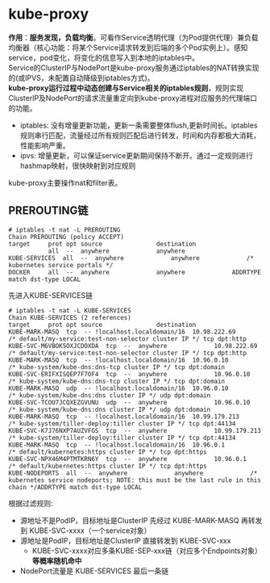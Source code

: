 # kube-proxy

**作用**：**服务发现，负载均衡**。可看作Service透明代理（为Pod提供代理）兼负载均衡器（核心功能：将某个Service请求转发到后端的多个Pod实例上）。感知service，pod变化，将变化的信息写入到本地的iptables中。<br>
Service的ClusterIP与NodePort是kube-proxy服务通过iptables的NAT转换实现的(或IPVS，未配置自动降级到iptables方式)。<br>
**kube-proxy运行过程中动态创建与Service相关的iptables规则**，规则实现ClusterIP及NodePort的请求流量重定向到kube-proxy进程对应服务的代理端口的功能。

* iptables: 没有增量更新功能，更新一条需要整体flush,更新时间长。iptables规则串行匹配，流量经过所有规则匹配后进行转发，时间和内存都极大消耗，性能影响严重。<br>
* ipvs: 增量更新，可以保证service更新期间保持不断开。通过一定规则进行hashmap映射，很快映射到对应规则<br>

kube-proxy主要操作nat和filter表。

PREROUTING链
-----------
```
# iptables -t nat -L PREROUTING   
Chain PREROUTING (policy ACCEPT)
target     prot opt source               destination         
           all  --  anywhere             anywhere            
KUBE-SERVICES  all  --  anywhere             anywhere             /* kubernetes service portals */
DOCKER     all  --  anywhere             anywhere             ADDRTYPE match dst-type LOCAL
```
先进入KUBE-SERVICES链<br>
```
# iptables -t nat -L KUBE-SERVICES
Chain KUBE-SERVICES (2 references)
target     prot opt source               destination         
KUBE-MARK-MASQ  tcp  -- !localhost.localdomain/16  10.98.222.69         /* default/my-service:test-non-selector cluster IP */ tcp dpt:http
KUBE-SVC-M6VBOK5OXJCDOXDA  tcp  --  anywhere             10.98.222.69         /* default/my-service:test-non-selector cluster IP */ tcp dpt:http
KUBE-MARK-MASQ  tcp  -- !localhost.localdomain/16  10.96.0.10           /* kube-system/kube-dns:dns-tcp cluster IP */ tcp dpt:domain
KUBE-SVC-ERIFXISQEP7F7OF4  tcp  --  anywhere             10.96.0.10           /* kube-system/kube-dns:dns-tcp cluster IP */ tcp dpt:domain
KUBE-MARK-MASQ  udp  -- !localhost.localdomain/16  10.96.0.10           /* kube-system/kube-dns:dns cluster IP */ udp dpt:domain
KUBE-SVC-TCOU7JCQXEZGVUNU  udp  --  anywhere             10.96.0.10           /* kube-system/kube-dns:dns cluster IP */ udp dpt:domain
KUBE-MARK-MASQ  tcp  -- !localhost.localdomain/16  10.99.179.213        /* kube-system/tiller-deploy:tiller cluster IP */ tcp dpt:44134
KUBE-SVC-K7J76NXP7AUZVFGS  tcp  --  anywhere             10.99.179.213        /* kube-system/tiller-deploy:tiller cluster IP */ tcp dpt:44134
KUBE-MARK-MASQ  tcp  -- !localhost.localdomain/16  10.96.0.1            /* default/kubernetes:https cluster IP */ tcp dpt:https
KUBE-SVC-NPX46M4PTMTKRN6Y  tcp  --  anywhere             10.96.0.1            /* default/kubernetes:https cluster IP */ tcp dpt:https
KUBE-NODEPORTS  all  --  anywhere             anywhere             /* kubernetes service nodeports; NOTE: this must be the last rule in this chain */ADDRTYPE match dst-type LOCAL
```
根据过滤规则:<br>
* 源地址不是PodIP，目标地址是ClusterIP 先经过 KUBE-MARK-MASQ 再转发到 KUBE-SVC-xxxx（一个service对象）
* 源地址是PodIP，目标地址是ClusterIP 直接转发到 KUBE-SVC-xxx
    * KUBE-SVC-xxxx对应多条KUBE-SEP-xxx链（对应多个Endpoints对象）**等概率随机命中**
* NodePort流量是 KUBE-SERVICES 最后一条链
